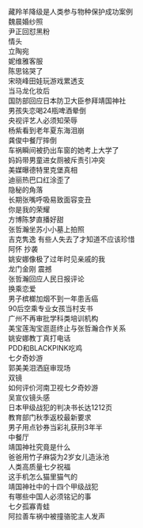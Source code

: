 藏羚羊降级是人类参与物种保护成功案例  
魏晨婚纱照  
尹正回怼黑粉  
情头  
立陶宛  
妮维雅客服  
陈思铭哭了  
宋晓峰田娃玩游戏累透支  
当马龙化妆后  
国防部回应日本防卫大臣参拜靖国神社  
男孩失恋喝24瓶啤酒晕倒  
央视评艺人必须知荣辱  
杨紫看到老年夏东海泪崩  
龚俊中餐厅摔倒  
车祸瞬间被扔出车窗的她考上大学了  
妈妈带男童进女厕被斥责引冲突  
美媒曝德特里克堡真相  
迪丽热巴口红涂歪了  
隐秘的角落  
长期张嘴呼吸易致面容变丑  
你是我的荣耀  
方博陈梦直播好甜  
张哲瀚坐苏小小墓上拍照  
吉克隽逸 有些人失去了才知道不应该珍惜  
阿怀 抄袭  
姚安娜像极了过年时见亲戚的我  
龙门金刚 震撼  
张哲瀚回应人民日报评论  
换乘恋爱  
男子槟榔加烟不到一年患舌癌  
90后空乘专业女孩当村支书  
广州不再审批学科类培训机构  
美宝莲淘宝逛逛终止与张哲瀚合作关系  
姚安娜教丁真打电话  
PDD和BLACKPINK吃鸡  
七夕奇妙游  
郭美美泪洒庭审现场  
双镜  
如何评价河南卫视七夕奇妙游  
吴宣仪镜头感  
日本甲级战犯的判决书长达1212页  
教育部门秋季返校最新要求  
男子用点钞券当彩礼获刑3年半  
中餐厅  
靖国神社究竟是什么  
爸爸用竹子麻袋为2岁女儿造泳池  
人类高质量七夕祝福  
这手机怎么猫里猫气的  
靖国神社中的十四个甲级战犯  
有哪些中国人必须铭记的事  
七夕孤寡青蛙  
阿拉善车祸中被撞骆驼主人发声  
